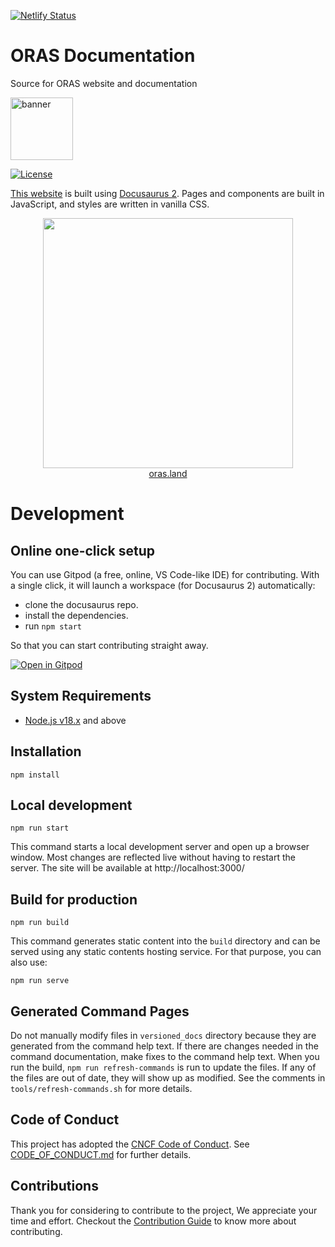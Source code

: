 [![Netlify Status](https://api.netlify.com/api/v1/badges/db61db6e-a953-4b02-b5fb-7f04f018b9d8/deploy-status)](https://app.netlify.com/sites/oras-project/deploys)

# ORAS Documentation

Source for ORAS website and documentation

<p align="left">
<a href="https://oras.land/"><img src="https://oras.land/img/oras.svg" alt="banner" width="100px"></a>
</p>

[![License](https://img.shields.io/badge/License-Apache_2.0-blue.svg)](https://opensource.org/licenses/Apache-2.0)

[This website](https://oras.land/) is built using [Docusaurus 2](https://v2.docusaurus.io/). Pages and components are built in JavaScript, and styles are written in vanilla CSS.

<div align="center">
  <a href="https://oras.land/">
    <img src=".github/preview.png" width="400" />
  </a>
</div>
<div align="center">
  <a href="https://oras.land/">
    oras.land
  </a>
</div>

# Development

## Online one-click setup

You can use Gitpod (a free, online, VS Code-like IDE) for contributing. With a single click, it will launch a workspace (for Docusaurus 2) automatically:

-   clone the docusaurus repo.
-   install the dependencies.
-   run `npm start`

So that you can start contributing straight away.

[![Open in Gitpod](https://gitpod.io/button/open-in-gitpod.svg)](https://gitpod.io/#https://github.com/oras-project/oras-www)

## System Requirements

-   [Node.js v18.x](https://nodejs.org/en/download/) and above

## Installation

```script
npm install
```

## Local development

```script
npm run start
```

This command starts a local development server and open up a browser window.
Most changes are reflected live without having to restart the server.
The site will be available at http://localhost:3000/

## Build for production

```script
npm run build
```

This command generates static content into the `build` directory and can be
served using any static contents hosting service. For that purpose, you can also
use:

```script
npm run serve
```

## Generated Command Pages

Do not manually modify files in `versioned_docs` directory because they are generated from the command help text.
If there are changes needed in the command documentation, make fixes to the command help text.
When you run the build, `npm run refresh-commands` is run to update the files.
If any of the files are out of date, they will show up as modified.
See the comments in `tools/refresh-commands.sh` for more details.

## Code of Conduct

This project has adopted the [CNCF Code of Conduct](https://github.com/cncf/foundation/blob/master/code-of-conduct.md). See [CODE_OF_CONDUCT.md](CODE_OF_CONDUCT.md) for further details.

## Contributions

Thank you for considering to contribute to the project, We appreciate your time and effort. Checkout the [Contribution Guide](https://oras.land/docs/community/contributing_guide) to know more about contributing.
